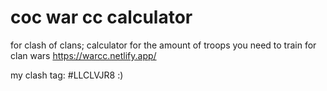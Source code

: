 # coc war cc calculator

for clash of clans; calculator for the amount of troops you need to train for clan wars
https://warcc.netlify.app/

my clash tag: #LLCLVJR8 :)
